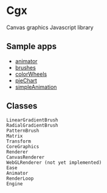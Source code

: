 ﻿# Cgx 

Canvas graphics Javascript library

## Sample apps

- [animator](Cgx/sampleApps/animator/index.html)  
- [brushes](Cgx/sampleApps/brushes/index.html)  
- [colorWheels](Cgx/sampleApps/colorWheels/index.html)  
- [pieChart](Cgx/sampleApps/pieChart/index.html)  
- [simpleAnimation](Cgx/sampleApps/simpleAnimation/index.html)  

## Classes

    LinearGradientBrush  
    RadialGradientBrush  
    PatternBrush  
    Matrix  
    Transform  
    CoreGraphics  
    Renderer  
    CanvasRenderer  
    WebGLRenderer (not yet implemented)  
    Ease  
    Animator  
    RenderLoop  
    Engine  